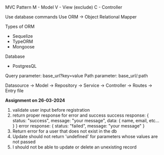 MVC Pattern
M - Model
V - View (exclude)
C - Controller

Use database commands
Use ORM -> Object Relational Mapper

Types of ORM
- Sequelize
- TypeORM
- Mongoose

Database
- PostgresQL

Query parameter: base_url?key=value
Path parameter: base_url/:path

Datasource -> Model -> Repository -> Service -> Controller -> Routes -> Entry file

**Assignment on 26-03-2024**
1. validate user input before registration
2. return proper response for error and success
success response: {
    status: "success",
    message: "your message",
    data: {
        name,
        email,
        etc...
    }
}
error response: {
    status: "failed",
    message: "your message"
}
3. Return error for a user that does not exist in the db
4. Update should not return 'undefined' for parameters whose values are not passed
5. I should not be able to update or delete an unexisting record
